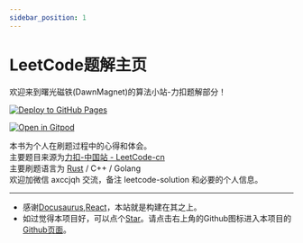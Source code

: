 ```yaml
---
sidebar_position: 1
---
```


# LeetCode题解主页

欢迎来到曙光磁铁(DawnMagnet)的算法小站-力扣题解部分！


[![Deploy to GitHub Pages](https://github.com/DawnMagnet/algorithm-station/actions/workflows/deploy.yml/badge.svg)](https://github.com/DawnMagnet/algorithm-station/actions/workflows/deploy.yml)

[![Open in Gitpod](https://gitpod.io/button/open-in-gitpod.svg)](https://gitpod.io/#https://github.com/DawnMagnet/algorithm-station)

本书为个人在刷题过程中的心得和体会。  
主要题目来源为[力扣-中国站 - LeetCode-cn](https://www.leetcode-cn.com)  
主要刷题语言为 [Rust](https://www.rust-lang.org/) / C++ / Golang  
欢迎加微信 axccjqh 交流，备注 leetcode-solution 和必要的个人信息。

---

[//]: # (- TIPS:本站题解已经按照时间倒序排序，且包含模糊搜索功能。)
- 感谢[Docusaurus](https://docusaurus.io/),[React](https://reactjs.org/)，本站就是构建在其之上。
- 如过觉得本项目好，可以点个[Star](https://github.com/DawnMagnet/algorithm-station)。请点击右上角的Github图标进入本项目的[Github页面](https://github.com/DawnMagnet/algorithm-station)。

